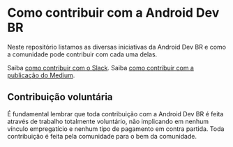 # Como contribuir com a Android Dev BR
Neste repositório listamos as  diversas iniciativas da Android Dev BR e como a comunidade pode contribuir com cada uma delas.

Saiba [como contribuir com o Slack](iniciativas/slack.md).
Saiba [como contribuir com a publicação do Medium](iniciativas/slack.md).

## Contribuição voluntária
É fundamental lembrar que toda contribuição com a Android Dev BR é feita através de trabalho totalmente voluntário, não implicando em nenhum vínculo empregatício e nenhum tipo de pagamento em contra partida. Toda contribuição é feita pela comunidade para o bem da comunidade.
